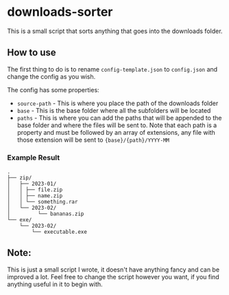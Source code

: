 # downloads-sorter

This is a small script that sorts anything that goes into the downloads folder.


## How to use

The first thing to do is to rename `config-template.json` to `config.json` and change the config as you wish.

The config has some properties:

- `source-path` - This is where you place the path of the downloads folder
- `base` - This is the base folder where all the subfolders will be located
- `paths` - This is where you can add the paths that will be appended to the base folder and where the files will be sent to. Note that each path is a property and must be followed by an array of extensions, any file with those extension will be sent to `{base}/{path}/YYYY-MM`

### Example Result

```
.
├── zip/
│   ├── 2023-01/
│   │ ├── file.zip
│   │ ├── name.zip
│   │ └── something.rar
│   └── 2023-02/
│         └── bananas.zip
└── exe/
    └── 2023-02/
        └── executable.exe
```


## Note:

This is just a small script I wrote, it doesn't have anything fancy and can be improved a lot. Feel free to change the script however you want, if you find anything useful in it to begin with.